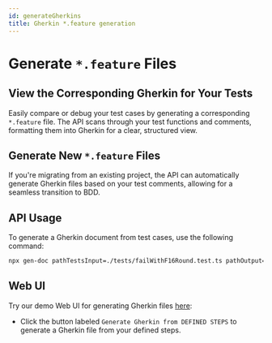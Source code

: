 ```yaml
---
id: generateGherkins
title: Gherkin *.feature generation
---
```


# Generate `*.feature` Files

## View the Corresponding Gherkin for Your Tests
Easily compare or debug your test cases by generating a corresponding `*.feature` file. The API scans through your test functions and comments, formatting them into Gherkin for a clear, structured view.

## Generate New `*.feature` Files
If you're migrating from an existing project, the API can automatically generate Gherkin files based on your test comments, allowing for a seamless transition to BDD.

## API Usage
To generate a Gherkin document from test cases, use the following command:
```bash
npx gen-doc pathTestsInput=./tests/failWithF16Round.test.ts pathOutput=./docs/features/generatedFeature.feature
```

## Web UI
Try our demo Web UI for generating Gherkin files [here](/demos/fullImplement):
- Click the button labeled `Generate Gherkin from DEFINED STEPS` to generate a Gherkin file from your defined steps.
